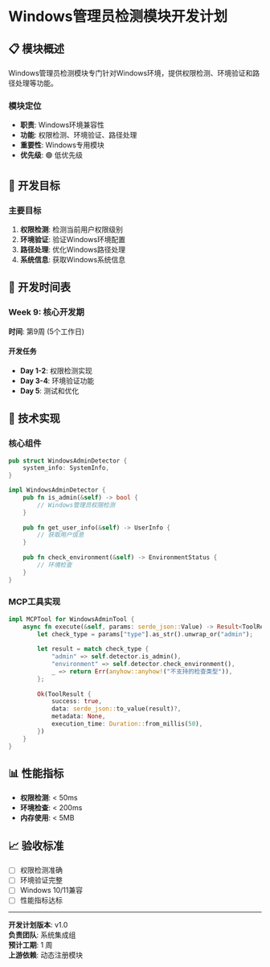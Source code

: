 # Windows管理员检测模块开发计划

## 📋 模块概述

Windows管理员检测模块专门针对Windows环境，提供权限检测、环境验证和路径处理等功能。

### 模块定位
- **职责**: Windows环境兼容性
- **功能**: 权限检测、环境验证、路径处理
- **重要性**: Windows专用模块
- **优先级**: 🟢 低优先级

## 🎯 开发目标

### 主要目标
1. **权限检测**: 检测当前用户权限级别
2. **环境验证**: 验证Windows环境配置
3. **路径处理**: 优化Windows路径处理
4. **系统信息**: 获取Windows系统信息

## 📅 开发时间表

### Week 9: 核心开发期
**时间**: 第9周 (5个工作日)

#### 开发任务
- **Day 1-2**: 权限检测实现
- **Day 3-4**: 环境验证功能
- **Day 5**: 测试和优化

## 🔧 技术实现

### 核心组件
```rust
pub struct WindowsAdminDetector {
    system_info: SystemInfo,
}

impl WindowsAdminDetector {
    pub fn is_admin(&self) -> bool {
        // Windows管理员权限检测
    }
    
    pub fn get_user_info(&self) -> UserInfo {
        // 获取用户信息
    }
    
    pub fn check_environment(&self) -> EnvironmentStatus {
        // 环境检查
    }
}
```

### MCP工具实现
```rust
impl MCPTool for WindowsAdminTool {
    async fn execute(&self, params: serde_json::Value) -> Result<ToolResult> {
        let check_type = params["type"].as_str().unwrap_or("admin");
        
        let result = match check_type {
            "admin" => self.detector.is_admin(),
            "environment" => self.detector.check_environment(),
            _ => return Err(anyhow::anyhow!("不支持的检查类型")),
        };
        
        Ok(ToolResult {
            success: true,
            data: serde_json::to_value(result)?,
            metadata: None,
            execution_time: Duration::from_millis(50),
        })
    }
}
```

## 📊 性能指标
- **权限检测**: < 50ms
- **环境检查**: < 200ms
- **内存使用**: < 5MB

## 📈 验收标准
- [ ] 权限检测准确
- [ ] 环境验证完整
- [ ] Windows 10/11兼容
- [ ] 性能指标达标

---

**开发计划版本**: v1.0  
**负责团队**: 系统集成组  
**预计工期**: 1 周  
**上游依赖**: 动态注册模块 
